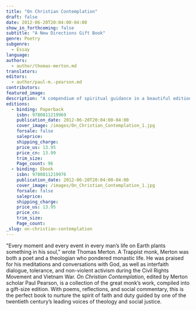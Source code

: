 ```yaml
---
title: "On Christian Contemplation"
draft: false
date: 2012-06-20T20:04:00-04:00
show_in_forthcoming: false
subtitle: "A New Directions Gift Book"
genre: Poetry
subgenre:
  - Essay
language:
authors:
  - author/thomas-merton.md
translators:
editors:
  - author/paul-m.-pearson.md
contributors:
featured_image:
description: "A compendium of spiritual guidance in a beautiful edition. "
editions:
  - binding: Paperback
    isbn: 9780811219969
    publication_date: 2012-06-20T20:04:00-04:00
    cover_image: /images/On_Christian_Contemplation_1.jpg
    forsale: false
    saleprice:
    shipping_charge:
    price_us: 13.95
    price_cn: 13.99
    trim_size:
    Page_count: 96
  - binding: Ebook
    isbn: 9780811219976
    publication_date: 2012-06-20T20:04:00-04:00
    cover_image: /images/On_Christian_Contemplation_1.jpg
    forsale: false
    saleprice:
    shipping_charge:
    price_us: 13.95
    price_cn:
    trim_size:
    Page_count:
_slug: on-christian-contemplation
---
```


"Every moment and every event in every man’s life on Earth plants something in his soul," wrote Thomas Merton. A Trappist monk, Merton was both a poet and a theologian who pondered monastic life. He was praised for his meditations and conversations with God, as well as interfaith dialogue, tolerance, and non-violent activism during the Civil Rights Movement and Vietnam War. _On Christian Contemplation_, edited by Merton scholar Paul Pearson, is a collection of the great monk’s work, compiled into a gift-size edition. With poems, reflections, and social commentary, this is the perfect book to nurture the spirit of faith and duty guided by one of the twentieth century’s leading voices of theology and social justice. 

